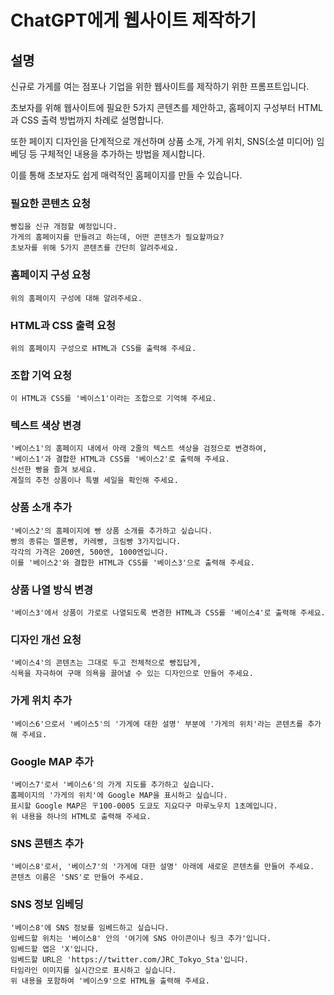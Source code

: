 # ChatGPT에게 웹사이트 제작하기

## 설명

신규로 가게를 여는 점포나 기업을 위한 웹사이트를 제작하기 위한 프롬프트입니다.

초보자를 위해 웹사이트에 필요한 5가지 콘텐츠를 제안하고, 홈페이지 구성부터 HTML과 CSS 출력 방법까지 차례로 설명합니다.

또한 페이지 디자인을 단계적으로 개선하며 상품 소개, 가게 위치, SNS(소셜 미디어) 임베딩 등 구체적인 내용을 추가하는 방법을 제시합니다.

이를 통해 초보자도 쉽게 매력적인 홈페이지를 만들 수 있습니다.

### 필요한 콘텐츠 요청

```plaintext
빵집을 신규 개점할 예정입니다.
가게의 홈페이지를 만들려고 하는데, 어떤 콘텐츠가 필요할까요?
초보자를 위해 5가지 콘텐츠를 간단히 알려주세요.
```

### 홈페이지 구성 요청

```plaintext
위의 홈페이지 구성에 대해 알려주세요.
```

### HTML과 CSS 출력 요청

```plaintext
위의 홈페이지 구성으로 HTML과 CSS를 출력해 주세요.
```

### 조합 기억 요청

```plaintext
이 HTML과 CSS를 '베이스1'이라는 조합으로 기억해 주세요.
```

### 텍스트 색상 변경

```plaintext
'베이스1'의 홈페이지 내에서 아래 2줄의 텍스트 색상을 검정으로 변경하여,
'베이스1'과 결합한 HTML과 CSS를 '베이스2'로 출력해 주세요.
신선한 빵을 즐겨 보세요.
계절의 추천 상품이나 특별 세일을 확인해 주세요.
```

### 상품 소개 추가

```plaintext
'베이스2'의 홈페이지에 빵 상품 소개를 추가하고 싶습니다.
빵의 종류는 멜론빵, 카레빵, 크림빵 3가지입니다.
각각의 가격은 200엔, 500엔, 1000엔입니다.
이를 '베이스2'와 결합한 HTML과 CSS를 '베이스3'으로 출력해 주세요.
```

### 상품 나열 방식 변경

```plaintext
'베이스3'에서 상품이 가로로 나열되도록 변경한 HTML과 CSS를 '베이스4'로 출력해 주세요.
```

### 디자인 개선 요청

```plaintext
'베이스4'의 콘텐츠는 그대로 두고 전체적으로 빵집답게,
식욕을 자극하여 구매 의욕을 끌어낼 수 있는 디자인으로 만들어 주세요.
```

### 가게 위치 추가

```plaintext
'베이스6'으로서 '베이스5'의 '가게에 대한 설명' 부분에 '가게의 위치'라는 콘텐츠를 추가해 주세요.
```

### Google MAP 추가

```plaintext
'베이스7'로서 '베이스6'의 가게 지도를 추가하고 싶습니다.
홈페이지의 '가게의 위치'에 Google MAP을 표시하고 싶습니다.
표시할 Google MAP은 〒100-0005 도쿄도 지요다구 마루노우치 1초메입니다.
위 내용을 하나의 HTML로 출력해 주세요.
```

### SNS 콘텐츠 추가

```plaintext
'베이스8'로서, '베이스7'의 '가게에 대한 설명' 아래에 새로운 콘텐츠를 만들어 주세요.
콘텐츠 이름은 'SNS'로 만들어 주세요.
```

### SNS 정보 임베딩

```plaintext
'베이스8'에 SNS 정보를 임베드하고 싶습니다.
임베드할 위치는 '베이스8' 안의 '여기에 SNS 아이콘이나 링크 추가'입니다.
임베드할 앱은 'X'입니다.
임베드할 URL은 'https://twitter.com/JRC_Tokyo_Sta'입니다.
타임라인 이미지를 실시간으로 표시하고 싶습니다.
위 내용을 포함하여 '베이스9'으로 HTML을 출력해 주세요.
```